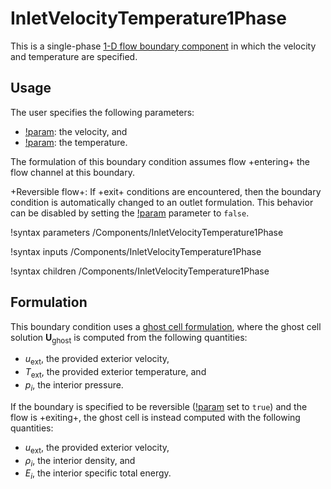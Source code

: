 # InletVelocityTemperature1Phase

This is a single-phase [1-D flow boundary component](component_groups/flow_boundary.md)
in which the velocity and temperature are specified.

## Usage

The user specifies the following parameters:

- [!param](/Components/InletVelocityTemperature1Phase/vel): the velocity, and
- [!param](/Components/InletVelocityTemperature1Phase/T): the temperature.

The formulation of this boundary condition assumes flow +entering+ the flow
channel at this boundary.

+Reversible flow+: If +exit+ conditions are encountered,
then the boundary condition is automatically changed to an outlet formulation.
This behavior can be disabled by setting the [!param](/Components/InletVelocityTemperature1Phase/reversible)
parameter to `false`.

!syntax parameters /Components/InletVelocityTemperature1Phase

!syntax inputs /Components/InletVelocityTemperature1Phase

!syntax children /Components/InletVelocityTemperature1Phase

## Formulation

This boundary condition uses a [ghost cell formulation](component_groups/flow_boundary.md#ghostcell_flux),
where the ghost cell solution $\mathbf{U}_\text{ghost}$ is computed from the following
quantities:

- $u_{\text{ext}}$, the provided exterior velocity,
- $T_{\text{ext}}$, the provided exterior temperature, and
- $p_i$, the interior pressure.

If the boundary is specified to be reversible
([!param](/Components/InletDensityVelocity1Phase/reversible) set to `true`) and
the flow is +exiting+, the ghost cell is instead computed with the following
quantities:

- $u_{\text{ext}}$, the provided exterior velocity,
- $\rho_i$, the interior density, and
- $E_i$, the interior specific total energy.

